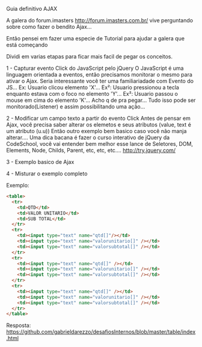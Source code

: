 Guia definitivo AJAX

A galera do forum.imasters http://forum.imasters.com.br/ vive perguntando sobre como fazer o bendito Ajax...

Então pensei em fazer uma especie de Tutorial para ajudar a galera que está começando


Dividi em varias etapas para ficar mais facil de pegar os conceitos.

1 - Capturar evento Click do JavaScript pelo jQuery
	O JavaScript é uma linguagem orientada a eventos, então precisamos monitorar o mesmo para ativar o Ajax.
	Seria interessante você ter uma familiariadade com Evento do JS...
	Ex: Usuario clicou elemento 'X'...
	Ex²: Usuario pressionou a tecla enquanto estava com o foco no elemento 'Y'...
	Ex²: Usuario passou o mouse em cima do elemento 'K'...
	Acho q de pra pegar...
	Tudo isso pode ser monitorado(Listener) e assim possibilitando uma ação...

2 - Modificar um campo texto a partir do evento Click
	Antes de pensar em Ajax, você precisa saber alterar os elemetos e seus atributos (value, text é um atributo (u.u))
	Então outro exemplo bem basico caso você não manja alterar....
	Uma dica bacana é fazer o curso interativo de jQuery da CodeSchool, você vai entender bem melhor esse lance de Seletores, DOM, Elements, Node, Childs, Parent, etc, etc, etc....
	http://try.jquery.com/
	


3 - Exemplo basico de Ajax



4 - Misturar o exemplo completo







Exemplo: 

```html
<table>
  <tr>
    <td>QTD</td>
    <td>VALOR UNITARIO</td>
    <td>SUB TOTAL</td>
  </tr>
  <tr>
    <td><input type="text" name="qtd[]"/></td>
    <td><input type="text" name="valorunitario[]" /></td>
    <td><input type="text" name="valorsubtotal[]" /></td>
  </tr>
  <tr>
    <td><input type="text" name="qtd[]" /></td>
    <td><input type="text" name="valorunitario[]" /></td>
    <td><input type="text" name="valorsubtotal[]" /></td>
  </tr>
  <tr>
    <td><input type="text" name="qtd[]" /></td>
    <td><input type="text" name="valorunitario[]" /></td>
    <td><input type="text" name="valorsubtotal[]" /></td>
  </tr>
</table>
```


Resposta:
https://github.com/gabrieldarezzo/desafiosInternos/blob/master/table/index.html
